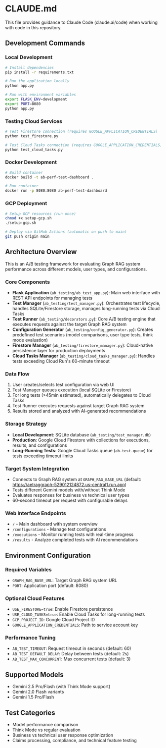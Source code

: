 # CLAUDE.md

This file provides guidance to Claude Code (claude.ai/code) when working with code in this repository.

## Development Commands

### Local Development
```bash
# Install dependencies
pip install -r requirements.txt

# Run the application locally
python app.py

# Run with environment variables
export FLASK_ENV=development
export PORT=8080
python app.py
```

### Testing Cloud Services
```bash
# Test Firestore connection (requires GOOGLE_APPLICATION_CREDENTIALS)
python test_firestore.py

# Test Cloud Tasks connection (requires GOOGLE_APPLICATION_CREDENTIALS)
python test_cloud_tasks.py
```

### Docker Development
```bash
# Build container
docker build -t ab-perf-test-dashboard .

# Run container
docker run -p 8080:8080 ab-perf-test-dashboard
```

### GCP Deployment
```bash
# Setup GCP resources (run once)
chmod +x setup-gcp.sh
./setup-gcp.sh

# Deploy via GitHub Actions (automatic on push to main)
git push origin main
```

## Architecture Overview

This is an A/B testing framework for evaluating Graph RAG system performance across different models, user types, and configurations.

### Core Components

- **Flask Application** (`ab_testing/ab_test_app.py`): Main web interface with REST API endpoints for managing tests
- **Test Manager** (`ab_testing/test_manager.py`): Orchestrates test lifecycle, handles SQLite/Firestore storage, manages long-running tests via Cloud Tasks
- **Test Runner** (`ab_testing/decorators.py`): Core A/B testing engine that executes requests against the target Graph RAG system
- **Configuration Generator** (`ab_testing/config_generator.py`): Creates predefined test scenarios (model comparisons, user type tests, think mode evaluation)
- **Firestore Manager** (`ab_testing/firestore_manager.py`): Cloud-native persistence layer for production deployments
- **Cloud Tasks Manager** (`ab_testing/cloud_tasks_manager.py`): Handles tests exceeding Cloud Run's 60-minute timeout

### Data Flow
1. User creates/selects test configuration via web UI
2. Test Manager queues execution (local SQLite or Firestore)
3. For long tests (>45min estimated), automatically delegates to Cloud Tasks
4. Test Runner executes requests against target Graph RAG system
5. Results stored and analyzed with AI-generated recommendations

### Storage Strategy
- **Local Development**: SQLite database (`ab_testing/test_manager.db`)
- **Production**: Google Cloud Firestore with collections for executions, results, and configurations
- **Long-Running Tests**: Google Cloud Tasks queue (`ab-test-queue`) for tests exceeding timeout limits

### Target System Integration
- Connects to Graph RAG system at `GRAPH_RAG_BASE_URL` (default: https://aetraggraph-529012124872.us-central1.run.app)
- Tests different Gemini models with/without Think Mode
- Evaluates responses for business vs technical user types
- 60-second timeout per request with configurable delays

### Web Interface Endpoints
- `/` - Main dashboard with system overview
- `/configurations` - Manage test configurations
- `/executions` - Monitor running tests with real-time progress
- `/results` - Analyze completed tests with AI recommendations

## Environment Configuration

### Required Variables
- `GRAPH_RAG_BASE_URL`: Target Graph RAG system URL
- `PORT`: Application port (default: 8080)

### Optional Cloud Features
- `USE_FIRESTORE=true`: Enable Firestore persistence
- `USE_CLOUD_TASKS=true`: Enable Cloud Tasks for long-running tests
- `GCP_PROJECT_ID`: Google Cloud Project ID
- `GOOGLE_APPLICATION_CREDENTIALS`: Path to service account key

### Performance Tuning
- `AB_TEST_TIMEOUT`: Request timeout in seconds (default: 60)
- `AB_TEST_DEFAULT_DELAY`: Delay between tests (default: 2s)
- `AB_TEST_MAX_CONCURRENT`: Max concurrent tests (default: 3)

## Supported Models
- Gemini 2.5 Pro/Flash (with Think Mode support)
- Gemini 2.0 Flash variants
- Gemini 1.5 Pro/Flash

## Test Categories
- Model performance comparison
- Think Mode vs regular evaluation
- Business vs technical user response optimization
- Claims processing, compliance, and technical feature testing